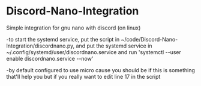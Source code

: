 # Discord-Nano-Integration
Simple integration for gnu nano with discord (on linux)

-to start the systemd service, put the script in ~/code/Discord-Nano-Integration/discordnano.py, and put the systemd service in ~/.config/systemd/user/discordnano.service and run 'systemctl --user enable discordnano.service --now'

-by default configured to use micro cause you should be if this is something that'll help you but if you really want to edit line 17 in the script
